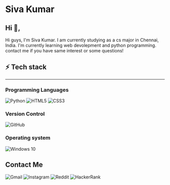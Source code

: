 # Siva Kumar  

## Hi 👋,

Hi guys, I'm Siva Kumar. I am currently studying as a cs major in Chennai, India. I'm currently learning web devolepment and python programming. contact me if you have same interest or some questions!

## ⚡ Tech stack
<hr>

### Programming Languages

<img alt="Python" src="https://img.shields.io/badge/python%20-%2314354C.svg?&style=for-the-badge&logo=python&logoColor=white"/>
<img alt="HTML5" src="https://img.shields.io/badge/html5%20-%23E34F26.svg?&style=for-the-badge&logo=html5&logoColor=white"/>
<img alt="CSS3" src="https://img.shields.io/badge/css3%20-%231572B6.svg?&style=for-the-badge&logo=css3&logoColor=white"/>

### Version Control

<img alt="GitHub" src="https://img.shields.io/badge/github%20-%23121011.svg?&style=for-the-badge&logo=github&logoColor=white"/>

### Operating system

<img alt="Windows 10" src="https://img.shields.io/badge/Windows-0078D6?style=for-the-badge&logo=windows&logoColor=white" />

## Contact Me 

<img alt="Gmail" src="https://img.shields.io/badge/Gmail-D14836?style=for-the-badge&logo=gmail&logoColor=white" />

<img alt="Instagram" src="https://img.shields.io/badge/<handle>%20-%23E4405F.svg?&style=for-the-badge&logo=Instagram&logoColor=white"/>

<img alt="Reddit" src="https://img.shields.io/badge/Reddit%20-%23FF4500.svg?&style=for-the-badge&logo=Reddit&logoColor=white"/>

<img alt="HackerRank" src="https://img.shields.io/badge/-Hackerrank-2EC866?style=for-the-badge&logo=HackerRank&logoColor=white"/>
